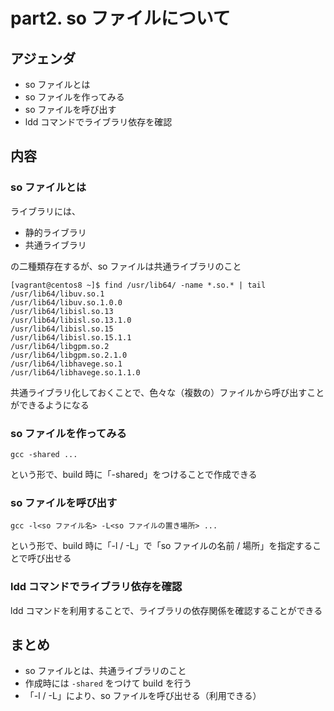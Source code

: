 # part2. so ファイルについて

## アジェンダ
- so ファイルとは
- so ファイルを作ってみる
- so ファイルを呼び出す
- ldd コマンドでライブラリ依存を確認

## 内容
### so ファイルとは
ライブラリには、
- 静的ライブラリ
- 共通ライブラリ

の二種類存在するが、so ファイルは共通ライブラリのこと

```
[vagrant@centos8 ~]$ find /usr/lib64/ -name *.so.* | tail
/usr/lib64/libuv.so.1
/usr/lib64/libuv.so.1.0.0
/usr/lib64/libisl.so.13
/usr/lib64/libisl.so.13.1.0
/usr/lib64/libisl.so.15
/usr/lib64/libisl.so.15.1.1
/usr/lib64/libgpm.so.2
/usr/lib64/libgpm.so.2.1.0
/usr/lib64/libhavege.so.1
/usr/lib64/libhavege.so.1.1.0
```

共通ライブラリ化しておくことで、色々な（複数の）ファイルから呼び出すことができるようになる

### so ファイルを作ってみる
```
gcc -shared ...
```
という形で、build 時に「-shared」をつけることで作成できる

### so ファイルを呼び出す
```
gcc -l<so ファイル名> -L<so ファイルの置き場所> ...
```
という形で、build 時に「-l / -L」で「so ファイルの名前 / 場所」を指定することで呼び出せる

### ldd コマンドでライブラリ依存を確認
ldd コマンドを利用することで、ライブラリの依存関係を確認することができる

## まとめ
- so ファイルとは、共通ライブラリのこと
- 作成時には ``` -shared ``` をつけて build を行う
- 「-l / -L」により、so ファイルを呼び出せる（利用できる）